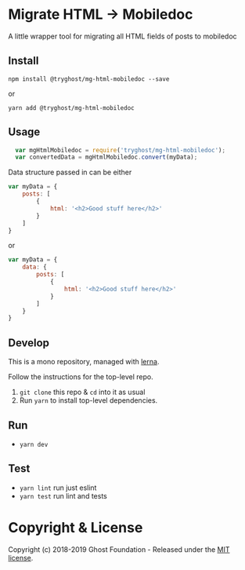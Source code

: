 # Migrate HTML -> Mobiledoc

A little wrapper tool for migrating all HTML fields of posts to mobiledoc


## Install

`npm install @tryghost/mg-html-mobiledoc --save`

or

`yarn add @tryghost/mg-html-mobiledoc`


## Usage

```js
  var mgHtmlMobiledoc = require('tryghost/mg-html-mobiledoc');
  var convertedData = mgHtmlMobiledoc.convert(myData);
```

Data structure passed in can be either

```js
var myData = {
    posts: [
        {
            html: '<h2>Good stuff here</h2>'
        }
    ]
}
```

or

```js
var myData = {
    data: {
        posts: [
            {
                html: '<h2>Good stuff here</h2>'
            }
        ]
    }
}
```


## Develop

This is a mono repository, managed with [lerna](https://lernajs.io/).

Follow the instructions for the top-level repo.
1. `git clone` this repo & `cd` into it as usual
2. Run `yarn` to install top-level dependencies.


## Run

- `yarn dev`


## Test

- `yarn lint` run just eslint
- `yarn test` run lint and tests


# Copyright & License

Copyright (c) 2018-2019 Ghost Foundation - Released under the [MIT license](LICENSE).
